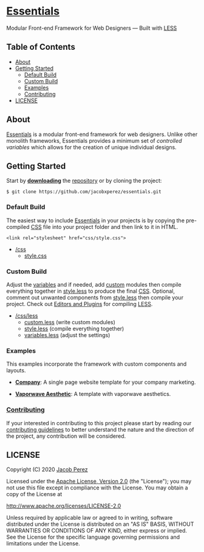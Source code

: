# [Essentials](https://jacobxperez.github.io/essentials/)

Modular Front-end Framework for Web Designers — Built with [LESS](http://lesscss.org/)

## Table of Contents

* [About](#about)
* [Getting Started](#getting-started)
    * [Default Build](#default-build)
    * [Custom Build](#custom-build)
    * [Examples](#examples)
    * [Contributing](#contributing)
* [LICENSE](#license)

## About

[Essentials](https://jacobxperez.github.io/essentials/) is a modular front-end framework
for web designers. Unlike other monolith frameworks, Essentials provides a minimum
set of *controlled variables* which allows for the creation of unique individual designs.

## Getting Started

Start by **[downloading](https://github.com/jacobxperez/essentials/archive/master.zip)** the [repository](https://github.com/jacobxperez/essentials) or by cloning the project:

    $ git clone https://github.com/jacobxperez/essentials.git

### Default Build

The easiest way to include [Essentials](https://jacobxperez.github.io/essentials/) in your projects is by copying the pre-compiled [CSS](https://github.com/jacobxperez/essentials/blob/master/css/style.css) file into your project folder and then link to it in HTML.

    <link rel="stylesheet" href="css/style.css">

* [/css](https://github.com/jacobxperez/essentials/tree/master/css/less)
    * [style.css](https://github.com/jacobxperez/essentials/blob/master/css/style.css)

### Custom Build

Adjust the [variables](https://github.com/jacobxperez/essentials/blob/master/css/less/variables.less) and if needed, add [custom](https://github.com/jacobxperez/essentials/blob/master/css/less/custom.less) modules then compile everything together in [style.less](https://github.com/jacobxperez/essentials/blob/master/css/less/style.less) to produce the final [CSS](https://github.com/jacobxperez/essentials/blob/master/css/style.css). Optional, comment out unwanted components from [style.less](https://github.com/jacobxperez/essentials/blob/master/css/less/style.less) then compile your project. Check out [Editors and Plugins](http://lesscss.org/tools/#editors-and-plugins) for compiling [LESS](http://lesscss.org/).

* [/css/less](https://github.com/jacobxperez/essentials/tree/master/css/less)
    * [custom.less](https://github.com/jacobxperez/essentials/blob/master/css/less/custom.less) (write custom modules)
    * [style.less](https://github.com/jacobxperez/essentials/blob/master/css/less/style.less) (compile everything together)
    * [variables.less](https://github.com/jacobxperez/essentials/blob/master/css/less/variables.less) (adjust the settings)

### Examples
This examples incorporate the framework with custom components and layouts.

* **[Company](https://github.com/jacobxperez/company)**:
A single page website template for your company marketing.

* **[Vaporwave Aesthetic](https://github.com/jacobxperez/vaporwave-aesthetic)**:
A template with vaporwave aesthetics.

### [Contributing](https://github.com/jacobxperez/essentials/blob/master/CONTRIBUTING.md)

If your interested in contributing to this project please start by reading our
[contributing guidelines](https://github.com/jacobxperez/essentials/blob/master/CONTRIBUTING.md)
to better understand the nature and the direction of the project, any contribution
will be considered.

## LICENSE

Copyright (C) 2020 [Jacob Perez](https://github.com/jacobxperez)

Licensed under the [Apache License, Version 2.0](http://www.apache.org/licenses/LICENSE-2.0) (the "License");
you may not use this file except in compliance with the License.
You may obtain a copy of the License at

http://www.apache.org/licenses/LICENSE-2.0

Unless required by applicable law or agreed to in writing, software
distributed under the License is distributed on an "AS IS" BASIS,
WITHOUT WARRANTIES OR CONDITIONS OF ANY KIND, either express or implied.
See the License for the specific language governing permissions and
limitations under the License.
